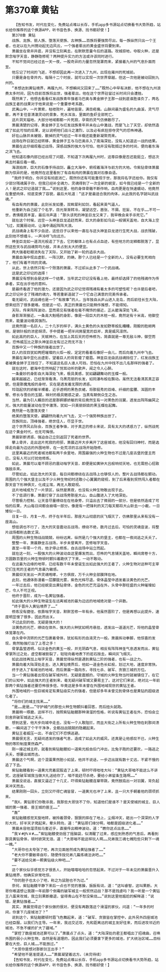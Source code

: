 # 第370章 黄钻
        【告知书友，时代在变化，免费站点难以长存，手机app多书源站点切换看书大势所趋，站长给你推荐的这个换源APP，听书音色多、换源、找书都好使！】
       第370章 黄钻
       战族、龙族、丽人族、堕落天使族、古神族……百族将要强势尽出，每一族纵然只出一个王者，也足以在九州搅动起无边风云，一个强者辈出的黄金盛世将要到来。
       萧晨坐在骨井井底，并没有立刻离去，在默默思量今后的道路。攻城掠地，夺取火种，还是默念嗡字天音，静静隐修呢？两种提升实力的方法或许该同时进行。
       不知不觉间已经过去一天一夜，一股奇异的力量忽然笼罩而来，紧接着九州的气息扑面而至。
       他忘记了时间的飞逝，不想却因此再一次进入了九州，出现在雍州的死城前。
       只要是身在骨井内，每隔十二个时辰，就可以实现一次世界穿越，但这一次他是被动回到九州的。
       “本想达到黄钻境界，再履九州，不想瞬间又回来了……”既然心中早有决断，他不想在九州浪费太多时间，因为目前百族将出世，强者辈出，他在这个世界驻留过长时间只会遭挫。
       既然来了，他想去看看红发战族青年强者马巴奥与黄金狮子王那一战到底谁胜谁负了，两名战族王者的战果对于他来说是一个重要参考系数。
       武夷山中，一片萧索，枯枝败叶，遍地皆是，满目疮痍。山脉间最为盛名的九曲溪，灵气尽散，再不复往昔清澈灵动的景象，死水浑浊，里面的鱼虾全部死亡。
       这片洞天福地，大部分地域都都一片死寂，孕育的灵气仿佛散尽了。
       萧晨清楚的记得，黄金狮子王与红发战族青年并未在山中激战，而是飞上了天空，却依然造成了如此可怕的后果，足以说明他们战斗之激烈，以及必有疯狂掠夺灵气的恐怖神通。
       好在山脉并未被毁，散掉的灵气经过一年半载还能重新凝聚而来。
       战场在昨日就已经转移，黄金狮子王与马巴奥杀入了南海深处，没有人知道这一战的结果。
       萧晨在此仔细观看过战场，深感战族的强大与可怕，他并没有耽搁过多的时间，便向着东海之滨飞去。
       他知道石像内部已经出现了问题，不知道下次再履九州时，这尊巨像是否还能挺立，想这次离去时最后看一眼。
       海浪拍岸，巨大的石像手持战剑，矗立大海中，俯视着海洋与前方的大地。令紫钻骨体萧晨颇为惊异的是，他竟然在这里看到了有血有肉的萧晨在面对石像自语。
       “我终于明白，你并没有彻底消亡，既然你还有可能重现于世，那我将名字还给你。我仅有少部分残魂属于你，但我已经补全魂力，灵魂得到了一次全新的蜕变，如今我已经是一个全新的人！是武之印记造就了我……”说到这里，他的身体骨骼不断作响，血肉更是在快速蠕动，他竟然在重塑肉体，彻底变换了容貌，最后大吼道：“这才是最适合我的肉体，从此我的名字就叫武战魂。”
       有血有肉的萧晨，此刻长发如墨，双眸犀利如剑，看起来英气逼人。
       他重新为自己起了个名字，目光渐渐转冷，凝望远空，嚣张、不屑、狂妄、不在乎……不可一世，表情极其丰富，最后冷声道：“那头该死的神圣巨龙又来了，我早晚会亲手杀死它。”
       就在这个时候，远空一头神圣巨龙追赶而来，巨大的身影如乌云一般铺天盖地，自大海上空飞过，双翼扇动间，让海中涌起阵阵大浪。
       武战魂身上有不少血迹，这些日子以来他一直在与这头神圣巨龙进行生死大战，战衣残破，此刻他不想缠斗，一声冷哼飞向远方。
       神圣巨龙如一道流光般追了下去，它的躯体上也有点点血迹，有些地方的龙鳞都脱落了，显然这些天与武战魂势均力敌，并未占到太大的便宜。
       两大强者眨眼消失在了天际，又开始了新一轮的追杀大战。
       萧晨自海中现出虚影，一阵沉默，的确，那个人已经是一个全新的人，没有必要生死相向了，他们有着不同的灵魂。
       从此，世上依然只有一个殒落的萧晨，不过却从此多了一个武战魂。
       这是武之印记的选择！
       萧晨没有想到会是这样一个结果，当年武之印记没有看上他，最终却选择了的他残魂作为传承者，实在出乎他的意料。
       是最终看透了他的潜力，还是因为武之印记觉得残魂有着太多的可塑性呢？也许是后者吧，武之印记补全了残魂的魂力，等若重新造就了一个它自己满意的完美传承者。
       毫无疑问，武战魂也是一个“有故事”的人，当年独自从庐山进入龙岛，而后前往长生大陆，想来经历了很多磨难。但是这一切，真正的萧晨也只能稍作推想，不能得知。
       天际，传来阵阵波动，显而易见有强者在毫不掩饰的接近，正从碧海深处飞来。
       身影渐渐接近，一条高大魁梧的身影，像是一段巨大的木桩一般，竟然足有十米高，他御空而来，能量波动极其强烈。
       这竟然是一名巨人，二十几岁的样子，满头土黄色的头发如野草般乱糟糟，刚毅的脸颊两侧，是钢针般的浓密胡须，手中提着一把半间房屋宽的巨斧，真是威风凛然。
       如此高的的巨人，天赋神力，在加上其后天的恐怖修为，简直就是一尊无敌斗神，御空而来，恐怖威压比之那头神圣巨龙有过之而无不及！
       百族中又一个种族的强者出世了。
       巨人的双目犹如两把璀璨的火炬一般，定定的看着石像好一会儿，而后向着九州中飞去。
       萧晨在海中显化出虚影，望着巨人的背影蹙了蹙眉。神圣巨龙由武战魂挡住了，红发战族王者被黄金狮子王挡住了，不知道这名巨人谁人可挡，恐怕在九州中找不出几名那样的强者了。
       就在这时，碧海中忽然响起了悦耳动听的歌声，闻之令人心醉。
       一条曼妙的身影自大海深处飞来，极具美感，犹如翩翩舞动的玉蝶一般。
       越来越越近，已经渐渐看清，乌黑亮丽的长发，如同瀑布般在飘动。虽然无法看清其真正容貌，但是那魔鬼般的身材，实在是透发着无限的诱惑。
       玲珑起伏的娇躯半裸着，近乎透明的黑色衣裙，将那挺秀的双峰、纤细的蛮腰、浑圆的丰臀、修长与雪白的玉腿，映衬的极具魅惑之姿，当真有颠倒众生之态。
       当然，最为引人瞩目的还是那婀娜娇躯的背后竟然生有一对黑色的羽翼，透发出阵阵幽冥之光，强大的能量波动在空中激荡，犹如一只美丽妖娆的黑玉蝶在起舞。
       竟然是一名堕落天使！
       绝美的堕落天使，翩翩然向着九州飞去，又一个强势种族出世了。
       百族同出，顶峰强者，绝世佳人，尽显于世。
       这个世界风云际会，百族王者争锋，对于真正的修士来说，具有太大的诱惑力了，纵然战死在这个黄金时代，也无可悔恨。
       萧晨斩断诱惑，强迫自己立刻返回了死者的世界。
       攀上骨井，走出这片死寂的府邸，萧晨迈开大步离开了这座城池，他没有回归神村，而是选择走向最为边远的外围地带，在一处荒凉的古战场开始隐修。
       这里离最近的死者城池都有两千余里地，周围最强的火种生物也不过是几座古堡的堡主而已，没有人可以打扰他修炼。
       如此，萧晨可以毫不顾忌的震动嗡字天音，即便是如黄钟大吕般响彻天地，也无需担心招致强敌杀来。
       尽管如此，如此浩大的天音，每日间都缭绕在古战场上也够惊人的，整片古战场都在颤动。周围的几个强大堡主以及不少火种生物初时还敢小心翼翼的窥视，到了后来看到贸然闯入者都在那天音下形神俱灭，化成尘埃，再无人敢窥视。
       这片地域成为了一片禁区，纵然是黑夜，也没有火种生物敢出现于此。
       不了低调行事，萧晨打穿了古战场旁那座大山，自山腹进入了大地深处。
       尽管极力控制，让天音尽量缭绕在在他身旁，只溢出去了微弱的一部分，但是依然造成了可怕的后果，大山每日间都会崩塌一部分。像是有一把锋利的天刀每天都将大山斩去一小截，一日矮似一日。
       日复一日，月复一月，终于在半年后，那座大山彻底的灰飞烟灭了，仿佛那里从来有没有一座高山。
       想低调也不行了，浩大的天音震动古战场，缭绕不绝，数月过去后，可怕的灵魂音波，将整片战场都削去数丈深。
       周围的火种生物战战兢兢，纷纷远离，纵然是几个强大的堡主，也都在一夜间逃之夭夭了。
       整整一年，萧晨静坐古战场，半步未曾离开，苦修嗡字天音。
       直至一年零一个月，他才停止修炼，自古战场中站立而起。
       就在这一刻，一股强大的火种波动自这里爆发而出，恐怖的气息铺天盖地，瞬间席卷十方，方圆数百里的火种生物顿时颤抖着跪伏了下来，一动不敢动。
       在这最为边缘的地带，已经有数千年未曾诞生出如此强大的王者了，火种生物对这种可主宰它们生死的王者的气息最为敏感。
       萧晨仰天发出一声灵魂咆哮，十方俱寂，万千火种全部膜拜在地。
       此刻，他通体弥漫着一层朦胧光雾，紫色光辉尽退，骨体晶莹中透发着淡黄色的光芒。
       一年过去后，他已经蜕变出黄钻骨体，金色的光芒充溢在外，头骨中那旺盛的火种璀璨如芒，令人不可正视。
       他终于晋阶，成为一名黄钻强者。
       如此强大的火种生物诞生在远离城池的最为边远的地域绝对是一个异数。
       “终于晋升入黄钻境界了……”
       修炼没有捷径，依靠嗡字天音，默默苦修一年有余，他虽然晋阶了，但是再想以此提升，速度明显慢了很多，因此而出关。
       不过此刻的他，无疑是强大的！
       淡黄色的光芒，缭绕在体外，强大的火种犹如明月悬挂，透发出一道道光芒，将他的晶莹骨体笼罩在内。
       自头骨中流转的光芒包裹着骨体，犹如有形的血液灵力一般。萧晨挥动拳脚，他惊喜的发现，竟然勉强打出了上苍之手！
       骨掌晶莹透明，似淡金色的黄玉一般，并无阴森气息，相反有阵阵神圣气息透发而出，黄钻骨掌所过之处，虚空都被割裂了，轻轻向着地表下的岩石按去，瞬间灰飞烟灭。
       如此战技再加上嗡字天音，萧晨觉得纵然是遇到黄钻二阶的强者，也有一战之力。
       萧晨向着大陆深处走去，进入黄钻境界后，他如一道金色长虹般，划过大地，速度非常快。
       终于进入了有城池的地域，而后萧晨一路向东，寻找七杀、破军、贪狼三城的方位。
       当一个黄钻强者出现在破军城外时，无疑是震撼的，守城的火种生物当时就被镇住了。在它们的认知中，如此强大的王者到来，毫无疑问破军城又要易主了。这对它们来说，绝对比一年前那两个紫钻强者还要恐怖很多倍，毕竟这是多年未曾在外围地域现世的黄钻王者。
       外围地域的一些巨城肯定有黄钻级实力的强者，但是却多年未曾见到骨体也是黄钻的超级进化者了。
       “将你们的城主找来……”
       “是……是是……”守护城门的那些火种生物颤抖着回答，而后扭头就跑。
       萧晨稍一琢磨，这样不行，按照紫钻骷髅那种滑溜的性格，听说有黄钻王者在外，恐怕会立刻舍弃破军城逃之夭夭。
       想到这里，他大步向城中走去，没有一个人敢阻拦，而且大街之上所有火种生物在刹那间溃散，一瞬间逃了个干干净净，全都战战兢兢的隐藏起来。
       黄钻王者威压一出，不由它们不恐惧逃避。
       萧晨很无言，无疑间透发的强者气息，造成了如此大的威风，还真是让他感叹不已，火种生物的等阶制度果然森严。
       刚一接近城主府，就看到紫钻骷髅如一道紫光般自后门冲出，比兔子跑的还要欢，一路逃之夭夭，想要出城而去。
       萧晨这个气啊，这个混蛋果然胆小如鼠，他并不说话，一步迈出就有数十丈远，不紧不慢的追了下去。
       紫钻骷髅看到一道黄光兜着屁股追了上来，顿时吓得哇哇大叫：“黄钻大哥咱不能这么不讲究，这座破军城我当做大礼送给你了，咱不能赶尽杀绝，要给小弟留条生路啊……”
       萧晨没说话，直接又逼近了十几丈，吓得紫钻骷髅连窜带跳，竟然鼓捣出一对羽翼，背负起来冲天而去。
       结果刚刚一回头，立刻又吓得亡魂皆冒，一道黄光也冲了上来，且一只大手朝着他的颈项抓来。
       “我X，黄钻哥们你敢杀我，我那些大哥饶不了你，知道他们是谁不？是天使城的城主、巨人城的第一强者、兽王城的兽王……”
       “轰”
       紫钻骷髅感觉天旋地转，被拎着颈骨，狠狠的摔在了地上，尘烟冲天，砸出一个深深的人字形大坑，好半天才爬起来，晕头转向，道：“黄钻哥们缘分啊，咱都是超级进化者……”
       萧晨未容他溜须拍马套近乎，直接传出精神波动，道：“瞧你这点出息……”
       “我￥#@%￥#……”紫钻骷髅使劲摇了摇脑袋，似清醒了过来，感应到熟悉的气息后，再看到那具黄钻骨体，顿时欲哭无泪，道：“大哥咱不能这样玩人啊……兄弟我三魂七魄险些只剩下一魂一魄。”
       “大哥你也太夸张了吧，再次见面居然成为黄钻强者了……”
       “老大你不要敝帚自珍，随便传授兄弟几篇炼魂法诀吧……”
       “要不送给兄弟一颗黄钻级火种吧……”
       ……
       这个家伙似乎感觉方才很丢人，开始嘻嘻哈哈的忽悠起来。不过对于一年未见的萧晨晋升入黄钻境界，他确实非常吃惊。
       “你的胆子也太小了吧，称之为鼠胆也不为过。”
       奈何，紫钻骷髅平静下来后一点也不觉的害臊，振振有词，道：“这叫睿智，这叫果断。大哥你难道想让我跟一年前那个倒霉的破军城主一般贸然迎战？那不是找虐吗？我一听是一个黄钻王八蛋来攻城，我立刻果断撤退，留得青山在不愁没柴烧……”说到这里他尴尬的解释道：“说错，是黄钻强者……”
       其实，萧晨觉得这个家伙做的很对，便没有再数落这个滑溜的家伙，问道：“一年多的时间，你拿下几座城池了？”
       说到这个，紫钻骷髅顿时眉飞色舞起来，道：“破军、贪狼皆在掌控中，此外另外四座城池已经臣服，以我们为主导。一年来，我远交近攻，先和距离远的城主友好往来，而后进攻邻近的城池，不急不缓的扩大了疆域。”
       “掌控了数座城池还算可以了。”萧晨点了点头，道：“大陆深处的君王都唱出了招魂曲，召唤外围的弱小火种生物，自然是有道理的，因此我们必须要拿下更多的城池，扩大统治区域……目标要在大些，巨人城……不能放过。”
       “大哥你是想对那断剑王出手？”
       “希望他不是准提道人……”萧晨凝望着远方。（未完待续）
       【告知书友，时代在变化，免费站点难以长存，手机app多书源站点切换看书大势所趋，站长给你推荐的这个换源APP，听书音色多、换源、找书都好使！】
